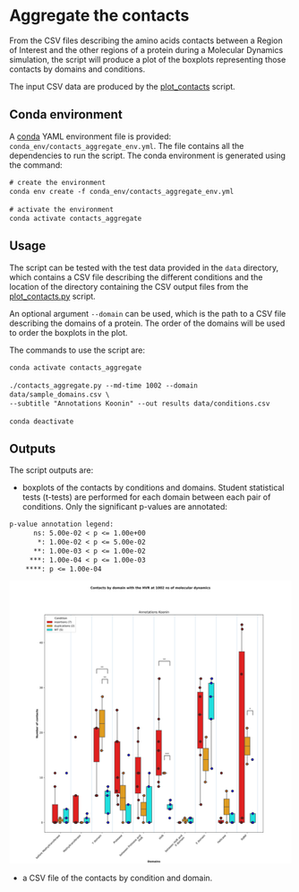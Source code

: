 # Aggregate the contacts

From the CSV files describing the amino acids contacts between a Region of Interest and the other regions of a protein 
during a Molecular Dynamics simulation, the script will produce a plot of the boxplots representing those contacts by 
domains and conditions.

The input CSV data are produced by the [plot_contacts](https://github.com/njeanne/plot_contacts/tree/main) script.

## Conda environment

A [conda](https://docs.conda.io/projects/conda/en/latest/index.html) YAML environment file is provided: 
`conda_env/contacts_aggregate_env.yml`. The file contains all the dependencies to run the script.
The conda environment is generated using the command:
```shell script
# create the environment
conda env create -f conda_env/contacts_aggregate_env.yml

# activate the environment
conda activate contacts_aggregate
```

## Usage

The script can be tested with the test data provided in the `data` directory, which contains a CSV file describing the 
different conditions and the location of the directory containing the CSV output files from the [plot_contacts.py](https://github.com/njeanne/plot_contacts) 
script.

An optional argument `--domain` can be used, which is the path to a CSV file describing the domains of a protein. 
The order of the domains will be used to order the boxplots in the plot.

The commands to use the script are:

```shell script
conda activate contacts_aggregate

./contacts_aggregate.py --md-time 1002 --domain data/sample_domains.csv \
--subtitle "Annotations Koonin" --out results data/conditions.csv

conda deactivate
```

## Outputs

The script outputs are:
- boxplots of the contacts by conditions and domains. Student statistical tests (t-tests) are performed for each domain between each pair of conditions.
Only the significant p-values are annotated:
```shell
p-value annotation legend:
      ns: 5.00e-02 < p <= 1.00e+00
       *: 1.00e-02 < p <= 5.00e-02
      **: 1.00e-03 < p <= 1.00e-02
     ***: 1.00e-04 < p <= 1.00e-03
    ****: p <= 1.00e-04
```

![contacts heatmap](doc/_static/boxplots.svg)

- a CSV file of the contacts by condition and domain.
